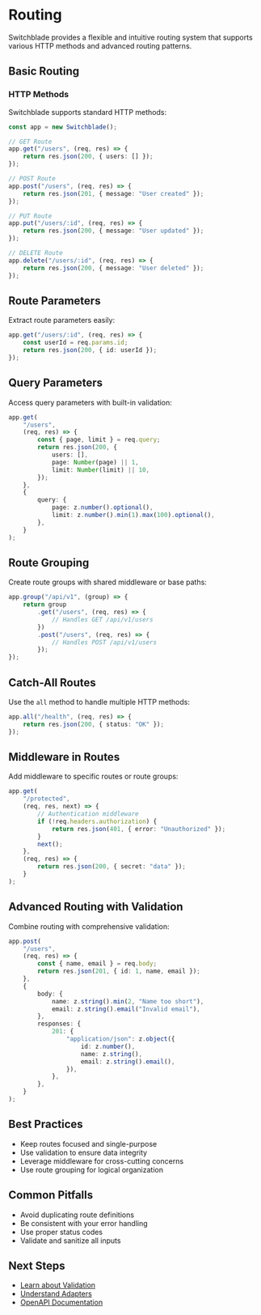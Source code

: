 # Routing

Switchblade provides a flexible and intuitive routing system that supports various HTTP methods and advanced routing patterns.

## Basic Routing

### HTTP Methods

Switchblade supports standard HTTP methods:

```typescript
const app = new Switchblade();

// GET Route
app.get("/users", (req, res) => {
    return res.json(200, { users: [] });
});

// POST Route
app.post("/users", (req, res) => {
    return res.json(201, { message: "User created" });
});

// PUT Route
app.put("/users/:id", (req, res) => {
    return res.json(200, { message: "User updated" });
});

// DELETE Route
app.delete("/users/:id", (req, res) => {
    return res.json(200, { message: "User deleted" });
});
```

## Route Parameters

Extract route parameters easily:

```typescript
app.get("/users/:id", (req, res) => {
    const userId = req.params.id;
    return res.json(200, { id: userId });
});
```

## Query Parameters

Access query parameters with built-in validation:

```typescript
app.get(
    "/users",
    (req, res) => {
        const { page, limit } = req.query;
        return res.json(200, {
            users: [],
            page: Number(page) || 1,
            limit: Number(limit) || 10,
        });
    },
    {
        query: {
            page: z.number().optional(),
            limit: z.number().min(1).max(100).optional(),
        },
    }
);
```

## Route Grouping

Create route groups with shared middleware or base paths:

```typescript
app.group("/api/v1", (group) => {
    return group
        .get("/users", (req, res) => {
            // Handles GET /api/v1/users
        })
        .post("/users", (req, res) => {
            // Handles POST /api/v1/users
        });
});
```

## Catch-All Routes

Use the `all` method to handle multiple HTTP methods:

```typescript
app.all("/health", (req, res) => {
    return res.json(200, { status: "OK" });
});
```

## Middleware in Routes

Add middleware to specific routes or route groups:

```typescript
app.get(
    "/protected",
    (req, res, next) => {
        // Authentication middleware
        if (!req.headers.authorization) {
            return res.json(401, { error: "Unauthorized" });
        }
        next();
    },
    (req, res) => {
        return res.json(200, { secret: "data" });
    }
);
```

## Advanced Routing with Validation

Combine routing with comprehensive validation:

```typescript
app.post(
    "/users",
    (req, res) => {
        const { name, email } = req.body;
        return res.json(201, { id: 1, name, email });
    },
    {
        body: {
            name: z.string().min(2, "Name too short"),
            email: z.string().email("Invalid email"),
        },
        responses: {
            201: {
                "application/json": z.object({
                    id: z.number(),
                    name: z.string(),
                    email: z.string().email(),
                }),
            },
        },
    }
);
```

## Best Practices

- Keep routes focused and single-purpose
- Use validation to ensure data integrity
- Leverage middleware for cross-cutting concerns
- Use route grouping for logical organization

## Common Pitfalls

- Avoid duplicating route definitions
- Be consistent with your error handling
- Use proper status codes
- Validate and sanitize all inputs

## Next Steps

- [Learn about Validation](/guide/validation)
- [Understand Adapters](/guide/adapters)
- [OpenAPI Documentation](/guide/openapi)
